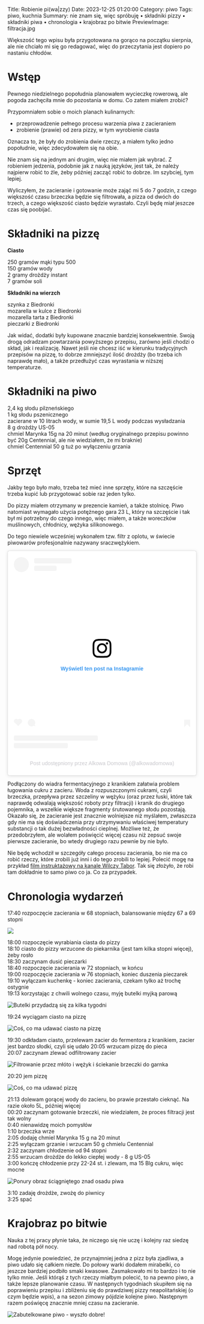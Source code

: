 Title: Robienie pi(wa|zzy)
Date: 2023-12-25 01:20:00
Category: piwo
Tags: piwo, kuchnia
Summary: nie znam się, więc spróbuję • składniki pizzy • składniki piwa • chronologia • krajobraz po bitwie
PreviewImage: filtracja.jpg

Większość tego wpisu była przygotowana na gorąco na początku sierpnia, ale nie chciało mi się go redagować, więc do przeczytania jest dopiero po nastaniu chłodów.

# Wstęp

Pewnego niedzielnego popołudnia planowałem wycieczkę rowerową, ale pogoda zachęciła mnie do pozostania w domu. Co zatem miałem zrobić?

Przypomniałem sobie o moich planach kulinarnych:

 - przeprowadzenie pełnego procesu warzenia piwa z zacieraniem
 - zrobienie (prawie) od zera pizzy, w tym wyrobienie ciasta

Oznacza to, że były do zrobienia dwie rzeczy, a miałem tylko jedno popołudnie, więc zdecydowałem się na obie.

Nie znam się na jednym ani drugim, więc nie miałem jak wybrać. Z robieniem jedzenia, podobnie jak z nauką języków, jest tak, że należy najpierw robić to źle, żeby później zacząć robić to dobrze. Im szybciej, tym lepiej.

Wyliczyłem, że zacieranie i gotowanie może zająć mi 5 do 7 godzin, z czego większość czasu brzeczka będzie się filtrowała, a pizza od dwóch do trzech, a czego większość ciasto będzie wyrastało. Czyli będę miał jeszcze czas się poobijać.

# Składniki na pizzę

**Ciasto**

250 gramów mąki typu 500  
150 gramów wody  
2 gramy drożdży instant  
7 gramów soli  

**Składniki na wierzch**

szynka z Biedronki  
mozarella w kulce z Biedronki  
mozarella tarta z Biedronki  
pieczarki z Biedronki  

Jak widać, dodatki były kupowane znacznie bardziej konsekwentnie. Swoją drogą odradzam powtarzania powyższego przepisu, zarówno jeśli chodzi o skład, jak i realizację. Nawet jeśli nie chcesz iść w kierunku tradycyjnych przepisów na pizzę, to dobrze zmniejszyć ilość drożdży (bo trzeba ich naprawdę mało), a także przedłużyć czas wyrastania w niższej temperaturze.

# Składniki na piwo

2,4 kg słodu pilzneńskiego  
1 kg słodu pszenicznego  
zacierane w 10 litrach wody, w sumie 19,5 L wody podczas wysładzania  
8 g drożdży US-05  
chmiel Marynka 15g na 20 minut (według oryginalnego przepisu powinno być 20g Centennial, ale nie wiedziałem, że mi braknie)  
chmiel Centennial 50 g tuż po wyłączeniu grzania  

# Sprzęt

Jakby tego było mało, trzeba też mieć inne sprzęty, które na szczęście trzeba kupić lub przygotować sobie raz jeden tylko.

Do pizzy miałem otrzymany w prezencie kamień, a także stolnicę. Piwo natomiast wymagało użycia potężnego gara 23 L, który na szczęście i tak był mi potrzebny do czego innego, więc miałem, a także woreczków muślinowych, chłodnicy, wężyka silikonowego.

Do tego niewiele wcześniej wykonałem tzw. filtr z oplotu, w świecie piwowarów profesjonalnie nazywany sraczwężykiem.

<blockquote class="instagram-media" data-instgrm-captioned data-instgrm-permalink="https://www.instagram.com/p/CvLDa06rVPn/?utm_source=ig_embed&amp;utm_campaign=loading" data-instgrm-version="14" style=" background:#FFF; border:0; border-radius:3px; box-shadow:0 0 1px 0 rgba(0,0,0,0.5),0 1px 10px 0 rgba(0,0,0,0.15); margin: 1px; max-width:540px; min-width:326px; padding:0; width:99.375%; width:-webkit-calc(100% - 2px); width:calc(100% - 2px);"><div style="padding:16px;"> <a href="https://www.instagram.com/p/CvLDa06rVPn/?utm_source=ig_embed&amp;utm_campaign=loading" style=" background:#FFFFFF; line-height:0; padding:0 0; text-align:center; text-decoration:none; width:100%;" target="_blank"> <div style=" display: flex; flex-direction: row; align-items: center;"> <div style="background-color: #F4F4F4; border-radius: 50%; flex-grow: 0; height: 40px; margin-right: 14px; width: 40px;"></div> <div style="display: flex; flex-direction: column; flex-grow: 1; justify-content: center;"> <div style=" background-color: #F4F4F4; border-radius: 4px; flex-grow: 0; height: 14px; margin-bottom: 6px; width: 100px;"></div> <div style=" background-color: #F4F4F4; border-radius: 4px; flex-grow: 0; height: 14px; width: 60px;"></div></div></div><div style="padding: 19% 0;"></div> <div style="display:block; height:50px; margin:0 auto 12px; width:50px;"><svg width="50px" height="50px" viewBox="0 0 60 60" version="1.1" xmlns="https://www.w3.org/2000/svg" xmlns:xlink="https://www.w3.org/1999/xlink"><g stroke="none" stroke-width="1" fill="none" fill-rule="evenodd"><g transform="translate(-511.000000, -20.000000)" fill="#000000"><g><path d="M556.869,30.41 C554.814,30.41 553.148,32.076 553.148,34.131 C553.148,36.186 554.814,37.852 556.869,37.852 C558.924,37.852 560.59,36.186 560.59,34.131 C560.59,32.076 558.924,30.41 556.869,30.41 M541,60.657 C535.114,60.657 530.342,55.887 530.342,50 C530.342,44.114 535.114,39.342 541,39.342 C546.887,39.342 551.658,44.114 551.658,50 C551.658,55.887 546.887,60.657 541,60.657 M541,33.886 C532.1,33.886 524.886,41.1 524.886,50 C524.886,58.899 532.1,66.113 541,66.113 C549.9,66.113 557.115,58.899 557.115,50 C557.115,41.1 549.9,33.886 541,33.886 M565.378,62.101 C565.244,65.022 564.756,66.606 564.346,67.663 C563.803,69.06 563.154,70.057 562.106,71.106 C561.058,72.155 560.06,72.803 558.662,73.347 C557.607,73.757 556.021,74.244 553.102,74.378 C549.944,74.521 548.997,74.552 541,74.552 C533.003,74.552 532.056,74.521 528.898,74.378 C525.979,74.244 524.393,73.757 523.338,73.347 C521.94,72.803 520.942,72.155 519.894,71.106 C518.846,70.057 518.197,69.06 517.654,67.663 C517.244,66.606 516.755,65.022 516.623,62.101 C516.479,58.943 516.448,57.996 516.448,50 C516.448,42.003 516.479,41.056 516.623,37.899 C516.755,34.978 517.244,33.391 517.654,32.338 C518.197,30.938 518.846,29.942 519.894,28.894 C520.942,27.846 521.94,27.196 523.338,26.654 C524.393,26.244 525.979,25.756 528.898,25.623 C532.057,25.479 533.004,25.448 541,25.448 C548.997,25.448 549.943,25.479 553.102,25.623 C556.021,25.756 557.607,26.244 558.662,26.654 C560.06,27.196 561.058,27.846 562.106,28.894 C563.154,29.942 563.803,30.938 564.346,32.338 C564.756,33.391 565.244,34.978 565.378,37.899 C565.522,41.056 565.552,42.003 565.552,50 C565.552,57.996 565.522,58.943 565.378,62.101 M570.82,37.631 C570.674,34.438 570.167,32.258 569.425,30.349 C568.659,28.377 567.633,26.702 565.965,25.035 C564.297,23.368 562.623,22.342 560.652,21.575 C558.743,20.834 556.562,20.326 553.369,20.18 C550.169,20.033 549.148,20 541,20 C532.853,20 531.831,20.033 528.631,20.18 C525.438,20.326 523.257,20.834 521.349,21.575 C519.376,22.342 517.703,23.368 516.035,25.035 C514.368,26.702 513.342,28.377 512.574,30.349 C511.834,32.258 511.326,34.438 511.181,37.631 C511.035,40.831 511,41.851 511,50 C511,58.147 511.035,59.17 511.181,62.369 C511.326,65.562 511.834,67.743 512.574,69.651 C513.342,71.625 514.368,73.296 516.035,74.965 C517.703,76.634 519.376,77.658 521.349,78.425 C523.257,79.167 525.438,79.673 528.631,79.82 C531.831,79.965 532.853,80.001 541,80.001 C549.148,80.001 550.169,79.965 553.369,79.82 C556.562,79.673 558.743,79.167 560.652,78.425 C562.623,77.658 564.297,76.634 565.965,74.965 C567.633,73.296 568.659,71.625 569.425,69.651 C570.167,67.743 570.674,65.562 570.82,62.369 C570.966,59.17 571,58.147 571,50 C571,41.851 570.966,40.831 570.82,37.631"></path></g></g></g></svg></div><div style="padding-top: 8px;"> <div style=" color:#3897f0; font-family:Arial,sans-serif; font-size:14px; font-style:normal; font-weight:550; line-height:18px;">Wyświetl ten post na Instagramie</div></div><div style="padding: 12.5% 0;"></div> <div style="display: flex; flex-direction: row; margin-bottom: 14px; align-items: center;"><div> <div style="background-color: #F4F4F4; border-radius: 50%; height: 12.5px; width: 12.5px; transform: translateX(0px) translateY(7px);"></div> <div style="background-color: #F4F4F4; height: 12.5px; transform: rotate(-45deg) translateX(3px) translateY(1px); width: 12.5px; flex-grow: 0; margin-right: 14px; margin-left: 2px;"></div> <div style="background-color: #F4F4F4; border-radius: 50%; height: 12.5px; width: 12.5px; transform: translateX(9px) translateY(-18px);"></div></div><div style="margin-left: 8px;"> <div style=" background-color: #F4F4F4; border-radius: 50%; flex-grow: 0; height: 20px; width: 20px;"></div> <div style=" width: 0; height: 0; border-top: 2px solid transparent; border-left: 6px solid #f4f4f4; border-bottom: 2px solid transparent; transform: translateX(16px) translateY(-4px) rotate(30deg)"></div></div><div style="margin-left: auto;"> <div style=" width: 0px; border-top: 8px solid #F4F4F4; border-right: 8px solid transparent; transform: translateY(16px);"></div> <div style=" background-color: #F4F4F4; flex-grow: 0; height: 12px; width: 16px; transform: translateY(-4px);"></div> <div style=" width: 0; height: 0; border-top: 8px solid #F4F4F4; border-left: 8px solid transparent; transform: translateY(-4px) translateX(8px);"></div></div></div> <div style="display: flex; flex-direction: column; flex-grow: 1; justify-content: center; margin-bottom: 24px;"> <div style=" background-color: #F4F4F4; border-radius: 4px; flex-grow: 0; height: 14px; margin-bottom: 6px; width: 224px;"></div> <div style=" background-color: #F4F4F4; border-radius: 4px; flex-grow: 0; height: 14px; width: 144px;"></div></div></a><p style=" color:#c9c8cd; font-family:Arial,sans-serif; font-size:14px; line-height:17px; margin-bottom:0; margin-top:8px; overflow:hidden; padding:8px 0 7px; text-align:center; text-overflow:ellipsis; white-space:nowrap;"><a href="https://www.instagram.com/p/CvLDa06rVPn/?utm_source=ig_embed&amp;utm_campaign=loading" style=" color:#c9c8cd; font-family:Arial,sans-serif; font-size:14px; font-style:normal; font-weight:normal; line-height:17px; text-decoration:none;" target="_blank">Post udostępniony przez Alkowa Domowa (@alkowadomowa)</a></p></div></blockquote>
<script async src="https://www.instagram.com/embed.js"></script>

Podłączony do wiadra fermentacyjnego z kranikiem załatwia problem ługowania cukru z zacieru. Woda z rozpuszczonymi cukrami, czyli brzeczka, przepływa przez szczeliny w wężyku (oraz przez łuski, które tak naprawdę odwalają większość roboty przy filtracji) i kranik do drugiego pojemnika, a wszelkie większe fragmenty śrutowanego słodu pozostają. Okazało się, że zacieranie jest znacznie wolniejsze niż myślałem, zwłaszcza gdy nie ma się doświadczenia przy utrzymywaniu właściwej temperatury substancji o tak dużej bezwładności cieplnej. Możliwe też, że przedobrzyłem, ale wolałem poświęcić więcej czasu niż zepsuć swoje pierwsze zacieranie, bo wtedy drugiego razu pewnie by nie było.

Nie będę wchodził w szczegóły całego procesu zacierania, bo nie ma co robić rzeczy, które zrobili już inni i do tego zrobili to lepiej. Polecić mogę na przykład [film instruktażowy na kanale Wilczy Tabor](https://www.youtube.com/watch?v=KzbSpRVlYeU). Tak się złożyło, że robi tam dokładnie to samo piwo co ja. Co za przypadek.

# Chronologia wydarzeń

17:40 rozpoczęcie zacierania w 68 stopniach, balansowanie między 67 a 69 stopni  

![]({attach}zacieranie.jpg)

18:00 rozpoczęcie wyrabiania ciasta do pizzy  
18:10 ciasto do pizzy wrzucone do piekarnika (jest tam kilka stopni więcej), żeby rosło  
18:30 zaczynam dusić pieczarki  
18:40 rozpoczęcie zacierania w 72 stopniach, w końcu  
19:00 rozpoczęcie zacierania w 76 stopniach, koniec duszenia pieczarek  
19:10 wyłączam kuchenkę - koniec zacierania, czekam tylko aż trochę ostygnie  
19:13 korzystając z chwili wolnego czasu, myję butelki myjką parową  

![Butelki przydadzą się za kilka tygodni]({attach}czyszczenie-butelek.jpg)

19:24 wyciągam ciasto na pizzę  

![Coś, co ma udawać ciasto na pizzę]({attach}zupelnie-nie-to.jpg)

19:30 odkładam ciasto, przelewam zacier do fermentora z kranikiem, zacier jest bardzo słodki, czyli się udało
20:05 wrzucam pizzę do pieca  
20:07 zaczynam zlewać odfiltrowany zacier  

![Filtrowanie przez młóto i wężyk i ściekanie brzeczki do garnka]({attach}filtracja.jpg)

20:20 jem pizzę

![Coś, co ma udawać pizzę]({attach}nie-pizza.jpg)

21:13 dolewam gorącej wody do zacieru, bo prawie przestało cieknąć. Na razie około 5L, później więcej  
00:20 zaczynam gotowanie brzeczki, nie wiedziałem, że proces filtracji jest tak wolny  
0:40 nienawidzę moich pomysłów  
1:10 brzeczka wrze  
2:05 dodaję chmiel Marynka 15 g na 20 minut  
2:25 wyłączam grzanie i wrzucam 50 g chmielu Centennial  
2:32 zaczynam chłodzenie od 94 stopni  
2:55 wrzucam drożdże do lekko ciepłej wody - 8 g US-05  
3:00 kończę chłodzenie przy 22-24 st. i zlewam, ma 15 Blg cukru, więc mocne

![Ponury obraz ściągniętego znad osadu piwa]({attach}gotowanie-brzeczki.jpg)

3:10 zadaję drożdże, zwożę do piwnicy  
3:25 spać

# Krajobraz po bitwie

Nauka z tej pracy płynie taka, że niczego się nie uczę i kolejny raz siedzę nad robotą pół nocy.

Mogę jedynie powiedzieć, że przynajmniej jedna z pizz była zjadliwa, a piwo udało się całkiem niezłe. Do połowy warki dodałem mirabelki, co jeszcze bardziej podbiło smaki kwasowe. Zasmakowało mi to bardzo i to nie tylko mnie. Jeśli którąś z tych rzeczy miałbym polecić, to na pewno piwo, a także lepsze planowanie czasu. W następnych tygodniach skupiłem się na poprawieniu przepisu i zbliżeniu się do prawdziwej pizzy neapolitańskiej (o czym będzie wpis), a na sezon zimowy pójdzie kolejne piwo. Następnym razem poświęcę znacznie mniej czasu na zacieranie.

![Zabutelkowane piwo - wyszło dobre!]({attach}butelki.jpg)

